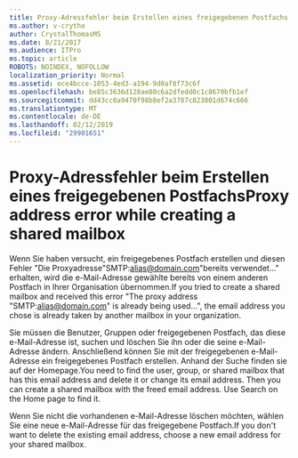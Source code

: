 ```yaml
---
title: Proxy-Adressfehler beim Erstellen eines freigegebenen Postfachs
ms.author: v-crytho
author: CrystalThomasMS
ms.date: 8/21/2017
ms.audience: ITPro
ms.topic: article
ROBOTS: NOINDEX, NOFOLLOW
localization_priority: Normal
ms.assetid: ece4bcce-1053-4ed3-a194-9d0af8f73c6f
ms.openlocfilehash: be85c3636d128ae80c6a2dfedd0c1c8670bfb1ef
ms.sourcegitcommit: dd43cc0a9470f98b8ef2a3787c823801d674c666
ms.translationtype: MT
ms.contentlocale: de-DE
ms.lasthandoff: 02/12/2019
ms.locfileid: "29901651"
---
```

# <a name="proxy-address-error-while-creating-a-shared-mailbox"></a><span data-ttu-id="5d664-102">Proxy-Adressfehler beim Erstellen eines freigegebenen Postfachs</span><span class="sxs-lookup"><span data-stu-id="5d664-102">Proxy address error while creating a shared mailbox</span></span>

<span data-ttu-id="5d664-103">Wenn Sie haben versucht, ein freigegebenes Postfach erstellen und diesen Fehler "Die Proxyadresse"SMTP:alias@domain.com"bereits verwendet..." erhalten, wird die e-Mail-Adresse gewählte bereits von einem anderen Postfach in Ihrer Organisation übernommen.</span><span class="sxs-lookup"><span data-stu-id="5d664-103">If you tried to create a shared mailbox and received this error "The proxy address "SMTP:alias@domain.com" is already being used…", the email address you chose is already taken by another mailbox in your organization.</span></span>
  
<span data-ttu-id="5d664-p101">Sie müssen die Benutzer, Gruppen oder freigegebenen Postfach, das diese e-Mail-Adresse ist, suchen und löschen Sie ihn oder die seine e-Mail-Adresse ändern. Anschließend können Sie mit der freigegebenen e-Mail-Adresse ein freigegebenes Postfach erstellen. Anhand der Suche finden sie auf der Homepage.</span><span class="sxs-lookup"><span data-stu-id="5d664-p101">You need to find the user, group, or shared mailbox that has this email address and delete it or change its email address. Then you can create a shared mailbox with the freed email address. Use Search on the Home page to find it.</span></span>
  
<span data-ttu-id="5d664-107">Wenn Sie nicht die vorhandenen e-Mail-Adresse löschen möchten, wählen Sie eine neue e-Mail-Adresse für das freigegebene Postfach.</span><span class="sxs-lookup"><span data-stu-id="5d664-107">If you don't want to delete the existing email address, choose a new email address for your shared mailbox.</span></span>
  

